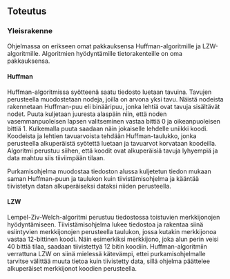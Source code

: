 ## Toteutus

### Yleisrakenne

Ohjelmassa on erikseen omat pakkauksensa Huffman-algoritmille ja LZW-algoritmille. Algoritmien hyödyntämille tietorakenteille on oma pakkauksensa.

#### Huffman

Huffman-algoritmissa syötteenä saatu tiedosto luetaan tavuina. Tavujen perusteella muodostetaan nodeja, joilla on arvona yksi tavu. 
Näistä nodeista rakennetaan Huffman-puu eli binääripuu, jonka lehtiä ovat tavuja sisältävät nodet. Puuta kuljetaan juuresta alaspäin niin, että noden vasemmanpuoleisen lapsen valitseminen vastaa bittiä 0 ja oikeanpuoleisen bittiä 1. Kulkemalla puuta saadaan näin jokaiselle 
lehdelle uniikki koodi. Koodeista ja lehtien tavuarvoista tehdään Huffman-taulukko, jonka perusteella alkuperäistä syötettä luetaan ja tavuarvot korvataan koodeilla. Algoritmi perustuu siihen, että koodit ovat alkuperäisiä tavuja lyhyempiä ja data mahtuu siis tiiviimpään 
tilaan.

Purkamisohjelma muodostaa tiedoston alussa kuljetetun tiedon mukaan saman Huffman-puun ja taulukon kuin tiivistämisohjelma ja kääntää 
tiivistetyn datan alkuperäiseksi dataksi niiden perusteella.

#### LZW

Lempel-Ziv-Welch-algoritmi perustuu tiedostossa toistuvien merkkijonojen hyödyntämiseen. Tiivistämisohjelma lukee tiedostoa ja rakentaa 
siinä esiintyvien merkkijonojen perusteella taulukon, jossa kutakin merkkijonoa vastaa 12-bittinen koodi. Näin esimerkiksi merkkijono, 
joka alun perin veisi 40 bittiä tilaa, saadaan tiivistettyä 12 bitin koodiin. Huffman-algoritmiin verrattuna LZW on siinä mielessä kätevämpi, ettei purkamisohjelmalle tarvitse välittää muuta tietoa kuin tiivistetty data, sillä ohjelma päättelee alkuperäiset merkkijonot koodien perusteella. 

